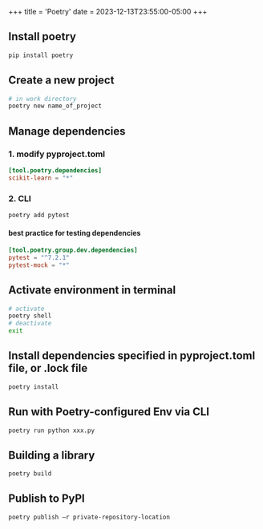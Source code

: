 +++
title = 'Poetry'
date = 2023-12-13T23:55:00-05:00
+++

## Install poetry
```bash
pip install poetry
```

## Create a new project
```bash
# in work directory
poetry new name_of_project
```

## Manage dependencies
### 1. modify pyproject.toml
```toml
[tool.poetry.dependencies]
scikit-learn = "*"
```
### 2. CLI
```bash
poetry add pytest
```
#### best practice for testing dependencies
```toml
[tool.poetry.group.dev.dependencies]
pytest = "^7.2.1"
pytest-mock = "*"
```

## Activate environment in terminal
```bash
# activate
poetry shell
# deactivate
exit
```

## Install dependencies specified in pyproject.toml file, or .lock file
```bash
poetry install
```

## Run with Poetry-configured Env via CLI
```bash
poetry run python xxx.py
```

## Building a library
```bash
poetry build
```

## Publish to PyPI
```bash
poetry publish –r private-repository-location
```